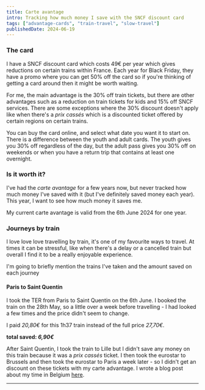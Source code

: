 ```yaml
---
title: Carte avantage
intro: Tracking how much money I save with the SNCF discount card
tags: ["advantage-cards", "train-travel", "slow-travel"]
publishedDate: 2024-06-19
---
```


### The card

I have a SNCF discount card which costs 49€ per year which gives reductions on certain trains within France. Each year for Black Friday, they have a promo where you can get 50% off the card so if you're thinking of getting a card around then it might be worth waiting.

For me, the main advantage is the 30% off train tickets, but there are other advantages such as a reduction on train tickets for kids and 15% off SNCF services. There are some exceptions where the 30% discount doesn't apply like when there's a _prix cassés_ which is a discounted ticket offered by certain regions on certain trains.

You can buy the card online, and select what date you want it to start on. There is a difference between the youth and adult cards. The youth gives you 30% off regardless of the day, but the adult pass gives you 30% off on weekends or when you have a return trip that contains at least one overnight.

### Is it worth it?

I've had the _carte avantage_ for a few years now, but never tracked how much money I've saved with it (but I've definitely saved money each year). This year, I want to see how much money it saves me.

My current carte avantage is valid from the 6th June 2024 for one year.

### Journeys by train

I love love love travelling by train, it's one of my favourite ways to travel. At times it can be stressful, like when there's a delay or a cancelled train but overall I find it to be a really enjoyable experience.

I'm going to briefly mention the trains I've taken and the amount saved on each journey

#### Paris to Saint Quentin

I took the TER from Paris to Saint Quentin on the 6th June. I booked the train on the 28th May, so a little over a week before travelling - I had looked a few times and the price didn't seem to change.

I paid _20,80€_ for this 1h37 train instead of the full price _27,70€_.

**total saved: _6,90€_**

After Saint Quentin, I took the train to Lille but I didn't save any money on this train because it was a _prix cassés_ ticket. I then took the eurostar to Brussels and then took the eurostar to Paris a week later - so I didn't get an discount on these tickets with my carte advantage. I wrote a blog post about my time in Belgium [here](/articles/travel/2024-06-belgium/).

---
